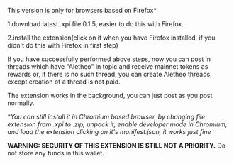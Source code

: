 This version is only for browsers based on Firefox*

1.download latest .xpi file 0.1.5, easier to do this with Firefox.

2.install the extension(click on it when you have Firefox installed, if you didn't do this with Firefox in first step)

If you have successfully performed above steps, now you can post in threads which have "Aletheo" in topic and receive mainnet tokens as rewards or, if there is no such thread, you can create Aletheo threads, except creation of a thread is not paid.

The extension works in the background, you can just post as you post normally.

**You can still install it in Chromium based browser, by changing file extension from .xpi to .zip, unpack it, enable developer mode in Chromium, and load the extension clicking on it's manifest.json, it works just fine*

**WARNING: SECURITY OF THIS EXTENSION IS STILL NOT A PRIORITY.** Do not store any funds in this wallet.
